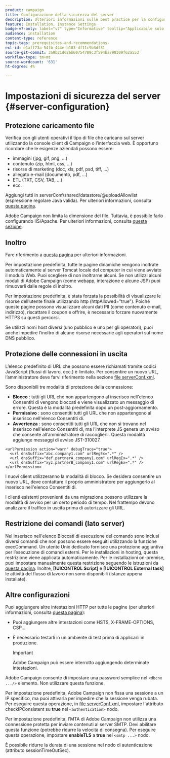 ```yaml
---
product: campaign
title: Configurazione della sicurezza del server
description: Ulteriori informazioni sulle best practice per la configurazione dei server
feature: Installation, Instance Settings
badge-v7-only: label="v7" type="Informative" tooltip="Applicabile solo a Campaign Classic v7"
audience: installation
content-type: reference
topic-tags: prerequisites-and-recommendations-
exl-id: e1aff73a-54fb-444e-b183-df11c9b3df31
source-git-commit: 3a9b21d626b60754789c3f594ba798309f62a553
workflow-type: tm+mt
source-wordcount: '631'
ht-degree: 4%

---
```


# Impostazioni di sicurezza del server {#server-configuration}

## Protezione caricamento file

Verifica con gli utenti operativi il tipo di file che caricano sul server utilizzando la console client di Campaign o l’interfaccia web. È opportuno ricordare che le esigenze aziendali possono essere:

* immagini (jpg, gif, png, ...)
* contenuto (zip, html, css, ...)
* risorse di marketing (doc, xls, pdf, psd, tiff, ...)
* allegato e-mail (documento, pdf, ...)
* ETL (TXT, CSV, TAB, ...)
* ecc.

Aggiungi tutti in serverConf/shared/datastore/@uploadAllowlist (espressione regolare Java valida). Per ulteriori informazioni, consulta [questa pagina](../../installation/using/file-res-management.md).

Adobe Campaign non limita la dimensione del file. Tuttavia, è possibile farlo configurando IIS/Apache. Per ulteriori informazioni, consulta [questa sezione](../../installation/using/web-server-configuration.md).

## Inoltro

Fare riferimento a [questa pagina](../../installation/using/configuring-campaign-server.md#dynamic-page-security-and-relays) per ulteriori informazioni.

Per impostazione predefinita, tutte le pagine dinamiche vengono inoltrate automaticamente al server Tomcat locale del computer in cui viene avviato il modulo Web. Puoi scegliere di non inoltrarne alcuni. Se non utilizzi alcuni moduli di Adobe Campaign (come webapp, interazione e alcune JSP) puoi rimuoverli dalle regole di inoltro.

Per impostazione predefinita, è stata forzata la possibilità di visualizzare le risorse dell’utente finale utilizzando http (httpAllowed=&quot;true&quot;). Poiché queste pagine possono visualizzare alcuni dati PII (come contenuto e-mail, indirizzo), riscattare il coupon e offrire, è necessario forzare nuovamente HTTPS su questi percorsi.

Se utilizzi nomi host diversi (uno pubblico e uno per gli operatori), puoi anche impedire l’inoltro di alcune risorse necessarie agli operatori sul nome DNS pubblico.

## Protezione delle connessioni in uscita

L’elenco predefinito di URL che possono essere richiamati tramite codici JavaScript (flussi di lavoro, ecc.) è limitato. Per consentire un nuovo URL, l’amministratore deve farvi riferimento nella sezione [file serverConf.xml](../../installation/using/the-server-configuration-file.md).

Sono disponibili tre modalità di protezione della connessione:

* **Blocco** : tutti gli URL che non appartengono al inserisco nell&#39;elenco Consentiti di vengono bloccati e viene visualizzato un messaggio di errore. Questa è la modalità predefinita dopo un post-aggiornamento.
* **Permissivo** : sono consentiti tutti gli URL che non appartengono al inserisco nell&#39;elenco Consentiti di.
* **Avvertenza** : sono consentiti tutti gli URL che non si trovano nel inserisco nell&#39;elenco Consentiti di, ma l’interprete JS genera un avviso che consente all’amministratore di raccoglierli. Questa modalità aggiunge messaggi di avviso JST-310027.

```
<urlPermission action="warn" debugTrace="true">
  <url dnsSuffix="abc.company1.com" urlRegEx=".*" />
  <url dnsSuffix="def.partnerA_company1.com" urlRegEx=".*" />
  <url dnsSuffix="xyz.partnerB_company1.com" urlRegEx=".*" />
</urlPermission>
```

I nuovi client utilizzeranno la modalità di blocco. Se desidera consentire un nuovo URL, deve contattare il proprio amministratore per aggiungerlo al inserisco nell&#39;elenco Consentiti di.

I clienti esistenti provenienti da una migrazione possono utilizzare la modalità di avviso per un certo periodo di tempo. Nel frattempo devono analizzare il traffico in uscita prima di autorizzare gli URL.

## Restrizione dei comandi (lato server)

Nel inserisco nell&#39;elenco Bloccati di esecuzione del comando sono inclusi diversi comandi che non possono essere eseguiti utilizzando la funzione execCommand. Un utente Unix dedicato fornisce una protezione aggiuntiva per l’esecuzione di comandi esterni. Per le installazioni in hosting, questa restrizione viene applicata automaticamente. Per le installazioni on-premise, puoi impostare manualmente questa restrizione seguendo le istruzioni da [questa pagina](../../installation/using/configuring-campaign-server.md#restricting-authorized-external-commands). Inoltre, **[!UICONTROL Script]** e **[!UICONTROL External task]** le attività del flusso di lavoro non sono disponibili (istanze appena installate).

## Altre configurazioni

Puoi aggiungere altre intestazioni HTTP per tutte le pagine (per ulteriori informazioni, consulta [questa pagina](../../installation/using/configuring-campaign-server.md#restricting-authorized-external-commands)):

* Puoi aggiungere altre intestazioni come HSTS, X-FRAME-OPTIONS, CSP...
* È necessario testarli in un ambiente di test prima di applicarli in produzione.

  >[!IMPORTANT]
  >
  >Adobe Campaign può essere interrotto aggiungendo determinate intestazioni.

Adobe Campaign consente di impostare una password semplice nel `<dbcnx .../>` elemento. Non utilizzare questa funzione.

Per impostazione predefinita, Adobe Campaign non fissa una sessione a un IP specifico, ma puoi attivarla per impedire che la sessione venga rubata. Per eseguire questa operazione, in [file serverConf.xml](../../installation/using/the-server-configuration-file.md), impostare l&#39;attributo checkIPConsistent su **true** nel `<authentication>` nodo.

Per impostazione predefinita, l’MTA di Adobe Campaign non utilizza una connessione protetta per inviare contenuti al server SMTP. Devi abilitare questa funzione (potrebbe ridurre la velocità di consegna). Per eseguire questa operazione, impostare **enableTLS** a **true** nel `<smtp ...>` nodo.

È possibile ridurre la durata di una sessione nel nodo di autenticazione (attributo sessionTimeOutSec).
